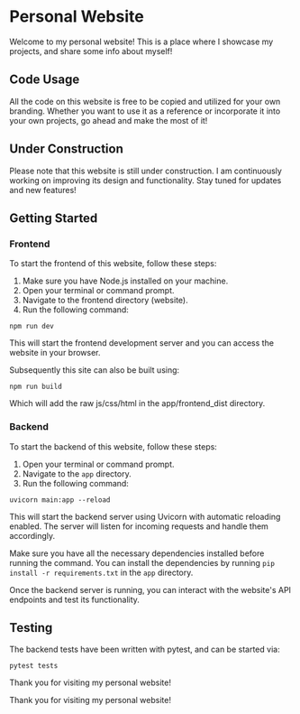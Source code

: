 # Personal Website

Welcome to my personal website! This is a place where I showcase my projects, and share some info about myself!

## Code Usage

All the code on this website is free to be copied and utilized for your own branding. Whether you want to use it as a reference or incorporate it into your own projects, go ahead and make the most of it!

## Under Construction

Please note that this website is still under construction. I am continuously working on improving its design and functionality. Stay tuned for updates and new features!

## Getting Started

### Frontend

To start the frontend of this website, follow these steps:

1. Make sure you have Node.js installed on your machine.
2. Open your terminal or command prompt.
3. Navigate to the frontend directory (website).
4. Run the following command:

```
npm run dev
```

This will start the frontend development server and you can access the website in your browser.

Subsequently this site can also be built using:

```
npm run build
```

Which will add the raw js/css/html in the app/frontend_dist directory.


### Backend

To start the backend of this website, follow these steps:

1. Open your terminal or command prompt.
2. Navigate to the `app` directory.
3. Run the following command:

```
uvicorn main:app --reload
```

This will start the backend server using Uvicorn with automatic reloading enabled. The server will listen for incoming requests and handle them accordingly.

Make sure you have all the necessary dependencies installed before running the command. You can install the dependencies by running `pip install -r requirements.txt` in the `app` directory.

Once the backend server is running, you can interact with the website's API endpoints and test its functionality.


## Testing

The backend tests have been written with pytest, and can be started via:

```
pytest tests
```




Thank you for visiting my personal website!


Thank you for visiting my personal website!
